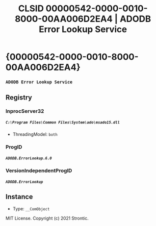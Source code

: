 ﻿---
title: "CLSID 00000542-0000-0010-8000-00AA006D2EA4 | ADODB Error Lookup Service"
excerpt: What is COM-Object CLSID 00000542-0000-0010-8000-00AA006D2EA4?
---

# {00000542-0000-0010-8000-00AA006D2EA4}

### `ADODB Error Lookup Service`

## Registry


### InprocServer32

##### `C:\Program Files\Common Files\System\ado\msado15.dll`
* ThreadingModel: `both`

### ProgID

##### `ADODB.ErrorLookup.6.0`

### VersionIndependentProgID

##### `ADODB.ErrorLookup`

## Instance

* Type: `__ComObject`

MIT License. Copyright (c) 2021 Strontic.


